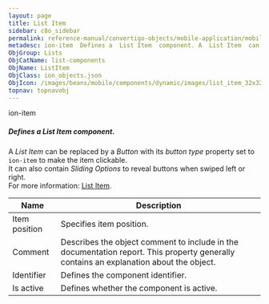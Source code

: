 ```yaml
---
layout: page
title: List Item
sidebar: c8o_sidebar
permalink: reference-manual/convertigo-objects/mobile-application/mobile-components/list-components/list-item/
metadesc: ion-item  Defines a  List Item  component. A  List Item  can be replaced by a  Button  with its  button type  property set to  ion-item  to make the i
ObjGroup: Lists
ObjCatName: list-components
ObjName: ListItem
ObjClass: ion_objects.json
ObjIcon: /images/beans/mobile/components/dynamic/images/list_item_32x32.png
topnav: topnavobj
---
```

ion-item<br/>

##### Defines a <i>List Item</i> component.<br/>
A <i>List Item</i> can be replaced by a <i>Button</i> with its <i>button type</i> property set to <code>ion-item</code> to make the item clickable.<br/>
It can also contain <i>Sliding Options</i> to reveal buttons when swiped left or right.<br/>
 For more information: <a href='https://ionicframework.com/docs/v3/components/#lists'>List Item</a>.

Name | Description 
--- | ---
Item position | Specifies item position.
Comment | Describes the object comment to include in the documentation report.  This property generally contains an explanation about the object. 
Identifier | Defines the component identifier.  
Is active | Defines whether the component is active. 

